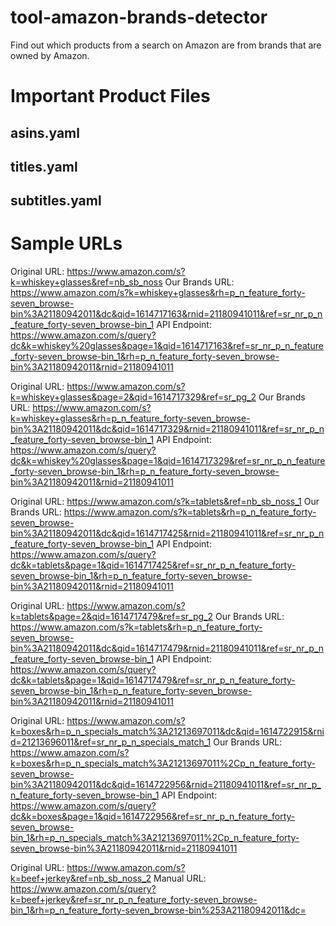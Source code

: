 # tool-amazon-brands-detector
Find out which products from a search on Amazon are from brands that are owned by Amazon.


# Important Product Files

## asins.yaml

## titles.yaml

## subtitles.yaml


# Sample URLs

Original URL:   https://www.amazon.com/s?k=whiskey+glasses&ref=nb_sb_noss
Our Brands URL: https://www.amazon.com/s?k=whiskey+glasses&rh=p_n_feature_forty-seven_browse-bin%3A21180942011&dc&qid=1614717163&rnid=21180941011&ref=sr_nr_p_n_feature_forty-seven_browse-bin_1
API Endpoint:   https://www.amazon.com/s/query?dc&k=whiskey%20glasses&page=1&qid=1614717163&ref=sr_nr_p_n_feature_forty-seven_browse-bin_1&rh=p_n_feature_forty-seven_browse-bin%3A21180942011&rnid=21180941011


Original URL:   https://www.amazon.com/s?k=whiskey+glasses&page=2&qid=1614717329&ref=sr_pg_2
Our Brands URL: https://www.amazon.com/s?k=whiskey+glasses&rh=p_n_feature_forty-seven_browse-bin%3A21180942011&dc&qid=1614717329&rnid=21180941011&ref=sr_nr_p_n_feature_forty-seven_browse-bin_1
API Endpoint:   https://www.amazon.com/s/query?dc&k=whiskey%20glasses&page=1&qid=1614717329&ref=sr_nr_p_n_feature_forty-seven_browse-bin_1&rh=p_n_feature_forty-seven_browse-bin%3A21180942011&rnid=21180941011

Original URL:   https://www.amazon.com/s?k=tablets&ref=nb_sb_noss_1
Our Brands URL: https://www.amazon.com/s?k=tablets&rh=p_n_feature_forty-seven_browse-bin%3A21180942011&dc&qid=1614717425&rnid=21180941011&ref=sr_nr_p_n_feature_forty-seven_browse-bin_1
API Endpoint:   https://www.amazon.com/s/query?dc&k=tablets&page=1&qid=1614717425&ref=sr_nr_p_n_feature_forty-seven_browse-bin_1&rh=p_n_feature_forty-seven_browse-bin%3A21180942011&rnid=21180941011

Original URL:   https://www.amazon.com/s?k=tablets&page=2&qid=1614717479&ref=sr_pg_2
Our Brands URL: https://www.amazon.com/s?k=tablets&rh=p_n_feature_forty-seven_browse-bin%3A21180942011&dc&qid=1614717479&rnid=21180941011&ref=sr_nr_p_n_feature_forty-seven_browse-bin_1
API Endpoint: https://www.amazon.com/s/query?dc&k=tablets&page=1&qid=1614717479&ref=sr_nr_p_n_feature_forty-seven_browse-bin_1&rh=p_n_feature_forty-seven_browse-bin%3A21180942011&rnid=21180941011


Original URL: https://www.amazon.com/s?k=boxes&rh=p_n_specials_match%3A21213697011&dc&qid=1614722915&rnid=21213696011&ref=sr_nr_p_n_specials_match_1
Our Brands URL: https://www.amazon.com/s?k=boxes&rh=p_n_specials_match%3A21213697011%2Cp_n_feature_forty-seven_browse-bin%3A21180942011&dc&qid=1614722956&rnid=21180941011&ref=sr_nr_p_n_feature_forty-seven_browse-bin_1
API Endpoint: https://www.amazon.com/s/query?dc&k=boxes&page=1&qid=1614722956&ref=sr_nr_p_n_feature_forty-seven_browse-bin_1&rh=p_n_specials_match%3A21213697011%2Cp_n_feature_forty-seven_browse-bin%3A21180942011&rnid=21180941011


Original URL:   https://www.amazon.com/s?k=beef+jerkey&ref=nb_sb_noss_2
Manual URL:     https://www.amazon.com/s/query?k=beef+jerkey&ref=sr_nr_p_n_feature_forty-seven_browse-bin_1&rh=p_n_feature_forty-seven_browse-bin%253A21180942011&dc=